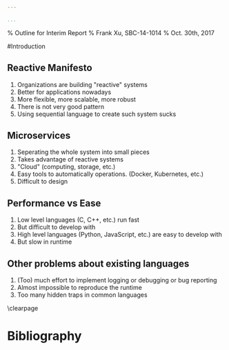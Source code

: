 ```yaml
---

...
```


% Outline for Interim Report
% Frank Xu, SBC-14-1014
% Oct. 30th, 2017

#Introduction

## Reactive Manifesto

1. Organizations are building "reactive" systems
2. Better for applications nowadays
3. More flexible, more scalable, more robust
4. There is not very good pattern
5. Using sequential language to create such system sucks

## Microservices

1. Seperating the whole system into small pieces
2. Takes advantage of reactive systems
3. "Cloud" (computing, storage, etc.)
4. Easy tools to automatically operations. (Docker, Kubernetes, etc.)
5. Difficult to design

## Performance vs Ease

1. Low level languages (C, C++, etc.) run fast
2. But difficult to develop with
3. High level languages (Python, JavaScript, etc.) are easy to develop with
4. But slow in runtime

## Other problems about existing languages

1. (Too) much effort to implement logging or debugging or bug reporting
2. Almost impossible to reproduce the runtime
3. Too many hidden traps in common languages

\clearpage

# Bibliography

